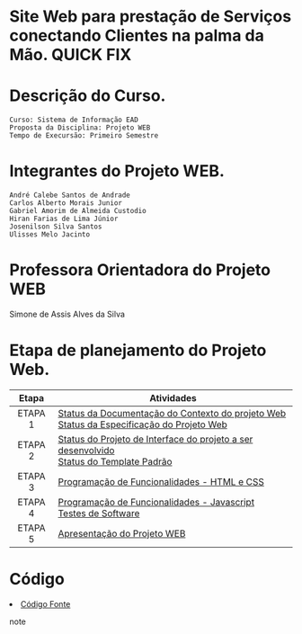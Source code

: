 # Site Web para prestação de Serviços conectando Clientes  na palma da Mão. QUICK FIX
# Descrição do Curso.
````
Curso: Sistema de Informação EAD
Proposta da Disciplina: Projeto WEB
Tempo de Execursão: Primeiro Semestre
````
# Integrantes do Projeto WEB.
````
André Calebe Santos de Andrade
Carlos Alberto Morais Junior
Gabriel Amorim de Almeida Custodio
Hiran Farias de Lima Júnior
Josenilson Silva Santos
Ulisses Melo Jacinto
````
# Professora Orientadora do Projeto WEB

Simone  de Assis Alves da Silva


# Etapa de planejamento do Projeto Web.

| Etapa         | Atividades                 |
|  :----:   | ---------------------------------------------------------------------- |
| ETAPA 1         |[Status da Documentação do Contexto do projeto Web](documention/context.md) <br> [Status da Especificação do Projeto Web](documention/especification.md) |
| ETAPA 2         |[Status do Projeto de Interface do projeto a ser desenvolvido](documention/interface.md) <br> [Status do Template Padrão](documention/template.md) |
| ETAPA 3         |[Programação de Funcionalidades - HTML e CSS](documention/development.md) |
| ETAPA 4        |[Programação de Funcionalidades - Javascript](documention/development.md) <br> [Testes de Software ](documention/softwareTeste.md) |
| ETAPA 5         | [Apresentação do Projeto WEB](apresentation/apresention.md) |

# Código

<li><a href="src/README.md"> Código Fonte</a></li>


note
